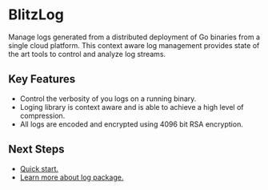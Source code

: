 # BlitzLog

Manage logs generated from a distributed deployment of Go binaries from a single cloud platform. This context aware log management provides state of the art tools to control and analyze log streams.

## Key Features

- Control the verbosity of you logs on a running binary.
- Loging library is context aware and is able to achieve a high level of compression.
- All logs are encoded and encrypted using 4096 bit RSA encryption.

## Next Steps

- [Quick start.](getting_started.md)
- [Learn more about log package.](github.com/blitzlog/log)
